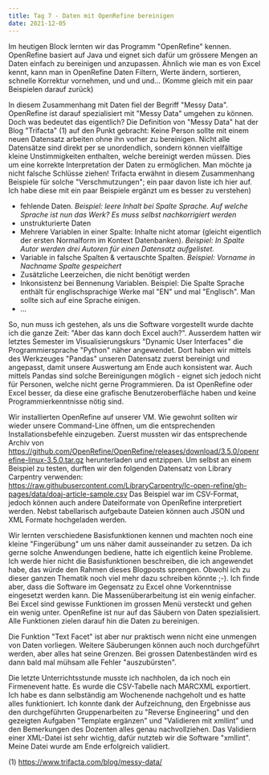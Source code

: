 ```yaml
---
title: Tag 7 - Daten mit OpenRefine bereinigen
date: 2021-12-05
---
```


Im heutigen Block lernten wir das Programm "OpenRefine" kennen. OpenRefine basiert auf Java und eignet sich dafür um grössere Mengen an Daten einfach zu bereinigen
und anzupassen. Ähnlich wie man es von Excel kennt, kann man in OpenRefine Daten Filtern, Werte ändern, sortieren, schnelle Korrektur vornehmen, und und und... 
(Komme gleich mit ein paar Beispielen darauf zurück)

In diesem Zusammenhang mit Daten fiel der Begriff "Messy Data". OpenRefine ist darauf spezialisiert mit "Messy Data" umgehen zu können. Doch was bedeutet das eigentlich?
Die Definition von "Messy Data" hat der Blog "Trifacta" (1) auf den Punkt gebracht: 
Keine Person sollte mit einem neuen Datensatz arbeiten ohne ihn vorher zu bereinigen. Nicht alle Datensätze sind direkt per se unordendlich, sondern können vielfältige kleine
Unstimmigkeiten enthalten, welche bereinigt werden müssen. Dies um eine korrekte Interpretation der Daten zu ermöglichen. Man möchte ja nicht falsche Schlüsse ziehen!
Trifacta erwähnt in diesem Zusammenhang Beispiele für solche "Verschmutzungen"; ein paar davon liste ich hier auf. Ich habe diese mit ein paar Beispiele ergänzt um es besser zu
verstehen)
- fehlende Daten. *Beispiel: leere Inhalt bei Spalte Sprache. Auf welche Sprache ist nun das Werk? Es muss selbst nachkorrigiert werden*
- unstrukturierte Daten
- Mehrere Variablen in einer Spalte: Inhalte nicht atomar (gleicht eigentlich der ersten Normalform im Kontext Datenbanken). *Beispiel: In Spalte Autor werden drei Autoren für einen Datensatz aufgelistet.*
- Variable in falsche Spalten & vertauschte Spalten. *Beispiel: Vorname in Nachname Spalte gespeichert*
- Zusätzliche Leerzeichen, die nicht benötigt werden
- Inkonsistenz bei Bennenung Variablen. Beispiel: Die Spalte Sprache enthält für englischsprachige Werke mal "EN" und mal "Englisch". Man sollte sich auf eine Sprache einigen.
- ...

So, nun muss ich gestehen, als uns die Software vorgestellt wurde dachte ich die ganze Zeit: "Aber das kann doch Excel auch?". 
Ausserdem hatten wir letztes Semester im Visualisierungskurs "Dynamic User Interfaces" die Programmiersprache "Python" näher angewendet. 
Dort haben wir mittels des Werkzeuges "Pandas" unseren Datensatz zuerst bereinigt und angepasst, damit unsere Auswertung am Ende auch konsistent war. Auch mittels
Pandas sind solche Bereinigungen möglich - eignet sich jedoch nicht für Personen, welche nicht gerne Programmieren. Da ist OpenRefine oder Excel besser, da diese eine
grafische Benutzeroberfläche haben und keine Programmierkenntnisse nötig sind.

Wir installierten OpenRefine auf unserer VM. Wie gewohnt sollten wir wieder unsere Command-Line öffnen, um die entsprechenden Installationsbefehle einzugeben.
Zuerst mussten wir das entsprechende Archiv von https://github.com/OpenRefine/OpenRefine/releases/download/3.5.0/openrefine-linux-3.5.0.tar.gz  herunterladen und entzippen.
Um selbst an einem Beispiel zu testen, durften wir den folgenden Datensatz von Library Carpentry verwenden: https://raw.githubusercontent.com/LibraryCarpentry/lc-open-refine/gh-pages/data/doaj-article-sample.csv 
Das Beispiel war im CSV-Format, jedoch können auch andere Dateiformate von OpenRefine interpretiert werden. Nebst tabellarisch aufgebaute Dateien können auch JSON und XML Formate
hochgeladen werden.

Wir lernten verschiedene Basisfunktionen kennen und machten noch eine kleine "Fingerübung" um uns näher damit ausseinander zu setzen. Da ich gerne solche Anwendungen bediene,
hatte ich eigentlich keine Probleme.
Ich werde hier nicht die Basisfunktionen beschreiben, die ich angewendet habe, das würde den Rahmen dieses Blogposts sprengen. Obwohl ich zu dieser ganzen Thematik noch
viel mehr dazu schreiben könnte ;-). Ich finde aber, dass die Software im Gegensatz zu Excel ohne Vorkenntnisse eingesetzt werden kann. Die Massenüberarbeitung
ist ein wenig einfacher. Bei Excel sind gewisse Funktionen im grossen Menü versteckt und gehen ein wenig unter. OpenRefine ist nur auf das Säubern von Daten spezialisiert. Alle 
Funktionen zielen darauf hin die Daten zu bereinigen.

Die Funktion "Text Facet" ist aber nur praktisch wenn nicht eine unmengen von Daten vorliegen. Weitere Säuberungen können auch noch durchgeführt werden, 
aber alles hat seine Grenzen. Bei grossen Datenbeständen wird es dann bald mal mühsam alle Fehler "auszubürsten".

Die  letzte Unterrichtsstunde musste ich nachholen, da ich noch ein Firmenevent hatte. Es wurde die CSV-Tabelle nach MARCXML exportiert.
Ich habe es dann selbständig am Wochenende nachgeholt und es hatte alles funktioniert. Ich konnte dank der Aufzeichnung, den Ergebnisse aus den durchgeführten Gruppenarbeiten zu
"Reverse Engineering" und den gezeigten Aufgaben "Template ergänzen" und "Validieren mit xmllint" und den Bemerkungen des Dozenten alles genau nachvollziehen.
Das Validiern einer XML-Datei ist sehr wichtig, dafür nutzteb wir die Software "xmllint". Meine Datei wurde am Ende erfolgreich validiert.

(1) https://www.trifacta.com/blog/messy-data/ 








